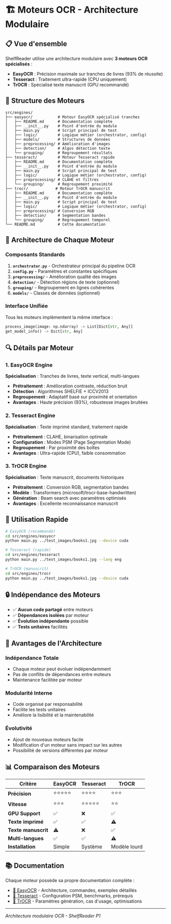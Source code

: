 # 🏗️ Moteurs OCR - Architecture Modulaire

## 📋 Vue d'ensemble

ShelfReader utilise une architecture modulaire avec **3 moteurs OCR spécialisés** :

- **EasyOCR** : Précision maximale sur tranches de livres (93% de réussite)
- **Tesseract** : Traitement ultra-rapide (CPU uniquement)
- **TrOCR** : Spécialisé texte manuscrit (GPU recommandé)

## 📁 Structure des Moteurs

```
src/engines/
├── easyocr/           # Moteur EasyOCR spécialisé tranches
│   ├── README.md      # Documentation complète
│   ├── __init__.py    # Point d'entrée du module
│   ├── main.py        # Script principal de test
│   ├── logic/         # Logique métier (orchestrator, config)
│   ├── models/        # Structures de données
│   ├── preprocessing/ # Amélioration d'images
│   ├── detection/     # Algos détection texte
│   └── grouping/      # Regroupement résultats
├── tesseract/         # Moteur Tesseract rapide
│   ├── README.md      # Documentation complète
│   ├── __init__.py    # Point d'entrée du module
│   ├── main.py        # Script principal de test
│   ├── logic/         # Logique métier (orchestrator, config)
│   ├── preprocessing/ # CLAHE et filtres
│   └── grouping/      # Regroupement proximité
├── trocr/            # Moteur TrOCR manuscrit
│   ├── README.md      # Documentation complète
│   ├── __init__.py    # Point d'entrée du module
│   ├── main.py        # Script principal de test
│   ├── logic/         # Logique métier (orchestrator, config)
│   ├── preprocessing/ # Conversion RGB
│   ├── detection/     # Segmentation bandes
│   └── grouping/      # Regroupement temporel
└── README.md          # Cette documentation
```

## 🎯 Architecture de Chaque Moteur

### Composants Standards
1. **`orchestrator.py`** - Orchestrateur principal du pipeline OCR
2. **`config.py`** - Paramètres et constantes spécifiques
3. **`preprocessing/`** - Amélioration qualité des images
4. **`detection/`** - Détection régions de texte (optionnel)
5. **`grouping/`** - Regroupement en lignes cohérentes
6. **`models/`** - Classes de données (optionnel)

### Interface Unifiée
Tous les moteurs implémentent la même interface :
```python
process_image(image: np.ndarray) -> List[Dict[str, Any]]
get_model_info() -> Dict[str, Any]
```

## 🔍 Détails par Moteur

### 1. EasyOCR Engine
**Spécialisation** : Tranches de livres, texte vertical, multi-langues
- **Prétraitement** : Amélioration contraste, réduction bruit
- **Détection** : Algorithmes SHELFIE + ICCV2013
- **Regroupement** : Adaptatif basé sur proximité et orientation
- **Avantages** : Haute précision (93%), robustesse images bruitées

### 2. Tesseract Engine
**Spécialisation** : Texte imprimé standard, traitement rapide
- **Prétraitement** : CLAHE, binarisation optimale
- **Configuration** : Modes PSM (Page Segmentation Mode)
- **Regroupement** : Par proximité des boîtes
- **Avantages** : Ultra-rapide (CPU), faible consommation

### 3. TrOCR Engine
**Spécialisation** : Texte manuscrit, documents historiques
- **Prétraitement** : Conversion RGB, segmentation bandes
- **Modèle** : Transformers (microsoft/trocr-base-handwritten)
- **Génération** : Beam search avec paramètres optimisés
- **Avantages** : Excellente reconnaissance manuscrit

## 🚀 Utilisation Rapide

```bash
# EasyOCR (recommandé)
cd src/engines/easyocr
python main.py ../test_images/books1.jpg --device cuda

# Tesseract (rapide)
cd src/engines/tesseract
python main.py ../test_images/books1.jpg --lang eng

# TrOCR (manuscrit)
cd src/engines/trocr
python main.py ../test_images/books1.jpg --device cuda
```

## 🔒 Indépendance des Moteurs

- ✅ **Aucun code partagé** entre moteurs
- ✅ **Dépendances isolées** par moteur
- ✅ **Évolution indépendante** possible
- ✅ **Tests unitaires** facilités

## 🎯 Avantages de l'Architecture

### Indépendance Totale
- Chaque moteur peut évoluer indépendamment
- Pas de conflits de dépendances entre moteurs
- Maintenance facilitée par moteur

### Modularité Interne
- Code organisé par responsabilité
- Facilite les tests unitaires
- Améliore la lisibilité et la maintenabilité

### Évolutivité
- Ajout de nouveaux moteurs facile
- Modification d'un moteur sans impact sur les autres
- Possibilité de versions différentes par moteur

## 📊 Comparaison des Moteurs

| Critère | EasyOCR | Tesseract | TrOCR |
|---------|---------|-----------|-------|
| **Précision** | ⭐⭐⭐⭐⭐ | ⭐⭐⭐⭐ | ⭐⭐⭐ |
| **Vitesse** | ⭐⭐⭐ | ⭐⭐⭐⭐⭐ | ⭐⭐ |
| **GPU Support** | ✅ | ❌ | ✅ |
| **Texte imprimé** | ✅ | ✅ | ⚠️ |
| **Texte manuscrit** | ⚠️ | ❌ | ✅ |
| **Multi-langues** | ✅ | ✅ | ⚠️ |
| **Installation** | Simple | Système | Modèle lourd |

## 📚 Documentation

Chaque moteur possède sa propre documentation complète :
- [📖 EasyOCR](easyocr/README.md) - Architecture, commandes, exemples détaillés
- [📖 Tesseract](tesseract/README.md) - Configuration PSM, benchmarks, prérequis
- [📖 TrOCR](trocr/README.md) - Paramètres génération, cas d'usage, optimisations

---

*Architecture modulaire OCR - ShelfReader P1*
